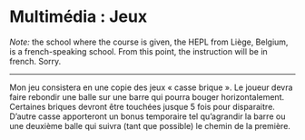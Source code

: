 # Multimédia : Jeux

*Note:* the school where the course is given, the HEPL from Liège, Belgium, is a french-speaking school. From this point, the instruction will be in french. Sorry.

----------

Mon jeu consistera en une copie des jeux « casse brique ». Le joueur devra faire rebondir une balle sur une barre qui pourra bouger horizontalement. Certaines briques devront être touchées jusque 5 fois pour disparaitre. D’autre casse apporteront un bonus temporaire tel qu’agrandir la barre ou une deuxième balle qui suivra (tant que possible) le chemin de la première.
